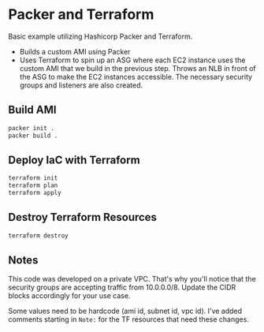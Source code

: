 # Packer and Terraform
Basic example utilizing Hashicorp Packer and Terraform.

- Builds a custom AMI using Packer
- Uses Terraform to spin up an ASG where each EC2 instance uses the custom AMI that we build in the previous step. Throws an NLB in front of the ASG to make the EC2 instances accessible. The necessary security groups and listeners are also created.

## Build AMI
```bash
packer init .
packer build .
```

## Deploy IaC with Terraform
```bash
terraform init
terraform plan
terraform apply
```

## Destroy Terraform Resources
```bash
terraform destroy
```

## Notes
This code was developed on a private VPC. That's why you'll notice that the security groups are accepting traffic from 10.0.0.0/8. Update the CIDR blocks accordingly for your use case.

Some values need to be hardcode (ami id, subnet id, vpc id). I've added comments starting in `Note:` for the TF resources that need these changes.
